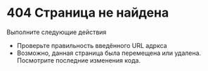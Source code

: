 # 404 Страница не найдена

Выполните следующие действия

- Проверьте правильность введённого URL адркса
- Возможно, данная страница была перемещена или удалена. Посмотрите последние изменения кода.
